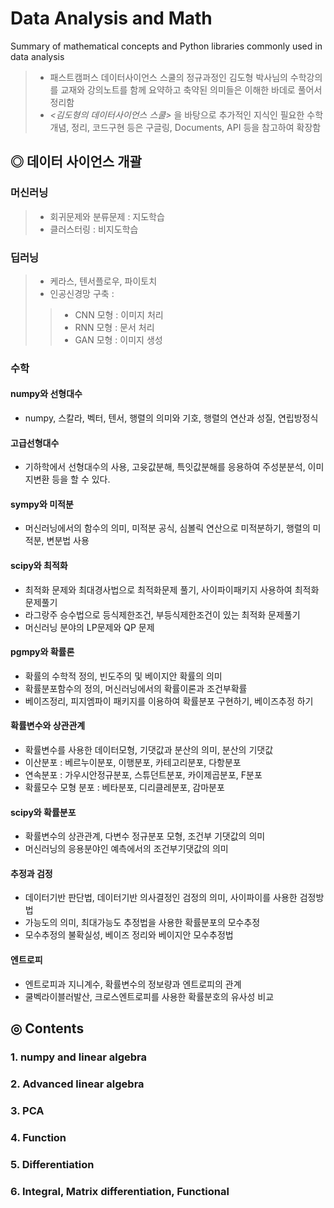 # Data Analysis and Math
 Summary of mathematical concepts and Python libraries commonly used in data analysis
 >- 패스트캠퍼스 데이터사이언스 스쿨의 정규과정인 김도형 박사님의 수학강의를 교재와 강의노트를 함께 요약하고 축약된 의미들은 이해한 바데로 풀어서 정리함
 >- *<김도형의 데이터사이언스 스쿨>* 을 바탕으로 추가적인 지식인 필요한 수학개념, 정리, 코드구현 등은 구글링, Documents, API 등을 참고하여 확장함

## ◎ 데이터 사이언스 개괄

### 머신러닝
>- 회귀문제와 분류문제 : 지도학습 
>- 클러스터링 : 비지도학습

### 딥러닝
>- 케라스, 텐서플로우, 파이토치
>- 인공신경망 구축 :
>>- CNN 모형 : 이미지 처리
>>- RNN 모형 : 문서 처리
>>- GAN 모형 : 이미지 생성

### 수학
#### numpy와 선형대수
- numpy, 스칼라, 벡터, 텐서, 행렬의 의미와 기호, 행렬의 연산과 성질, 연립방정식
#### 고급선형대수
- 기하학에서 선형대수의 사용, 고윳값분해, 특잇값분해를 응용하여 주성분분석, 이미지변환 등을 할 수 있다.
#### sympy와 미적분
- 머신러닝에서의 함수의 의미, 미적분 공식, 심볼릭 연산으로 미적분하기, 행렬의 미적분, 변분법 사용
#### scipy와 최적화
- 최적화 문제와 최대경사법으로 최적화문제 풀기, 사이파이패키지 사용하여 최적화 문제풀기
- 라그랑주 승수법으로 등식제한조건, 부등식제한조건이 있는 최적화 문제풀기
- 머신러닝 분야의 LP문제와 QP 문제
#### pgmpy와 확률론
- 확률의 수학적 정의, 빈도주의 및 베이지안 확률의 의미
- 확률분포함수의 정의, 머신러닝에서의 확률이론과 조건부확률
- 베이즈정리, 피지엠파이 패키지를 이용하여 확률분포 구현하기, 베이즈추정 하기
#### 확률변수와 상관관계
- 확률변수를 사용한 데이터모형, 기댓값과 분산의 의미, 분산의 기댓값
- 이산분포 : 베르누이분포, 이행분포, 카테고리분포, 다항분포
- 연속분포 : 가우시안정규분포, 스튜던트분포, 카이제곱분포, F분포
- 확률모수 모형 분포 : 베타분포, 디리클레분포, 감마분포
#### scipy와 확률분포
- 확률변수의 상관관계, 다변수 정규분포 모형, 조건부 기댓값의 의미
- 머신러닝의 응용분야인 예측에서의 조건부기댓값의 의미
#### 추정과 검정
- 데이터기반 판단법, 데이터기반 의사결정인 검정의 의미, 사이파이를 사용한 검정방법
- 가능도의 의미, 최대가능도 추정법을 사용한 확률분포의 모수추정
- 모수추정의 불확실성, 베이즈 정리와 베이지안 모수추정법
#### 엔트로피
- 엔트로피과 지니계수, 확률변수의 정보량과 엔트로피의 관계
- 쿨벡라이블러발산, 크로스엔트로피를 사용한 확률분호의 유사성 비교

## ◎ Contents
### 1. numpy and linear algebra
### 2. Advanced linear algebra
### 3. PCA
### 4. Function
### 5. Differentiation
### 6. Integral, Matrix differentiation, Functional
